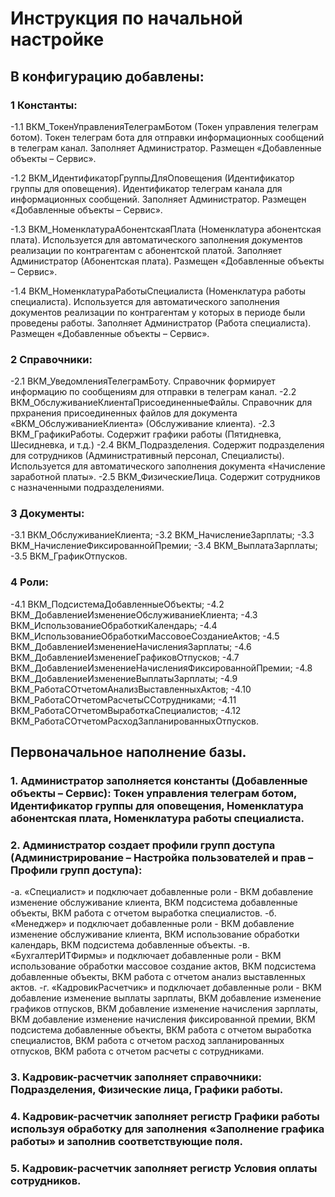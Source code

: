 # Инструкция по начальной настройке

## В конфигурацию добавлены:

### 1 Константы:
-1.1	ВКМ_ТокенУправленияТелеграмБотом (Токен управления телеграм ботом). Токен телеграм бота для отправки информационных сообщений в телеграм канал. Заполняет Администратор. Размещен «Добавленные объекты – Сервис». 

-1.2	ВКМ_ИдентификаторГруппыДляОповещения (Идентификатор группы для оповещения). Идентификатор телеграм канала для информационных сообщений. Заполняет Администратор. Размещен «Добавленные объекты – Сервис».

-1.3	ВКМ_НоменклатураАбонентскаяПлата (Номенклатура абонентская плата). Используется для автоматического заполнения документов реализации по контрагентам с абонентской платой. Заполняет Администратор (Абонентская плата). Размещен «Добавленные объекты – Сервис».

-1.4	ВКМ_НоменклатураРаботыСпециалиста (Номенклатура работы специалиста). Используется для автоматического заполнения документов реализации по контрагентам у которых в периоде были проведены работы. Заполняет Администратор (Работа специалиста). Размещен «Добавленные объекты – Сервис».

### 2	Справочники:
-2.1	ВКМ_УведомленияТелеграмБоту. Справочник формирует информацию по сообщениям для отправки в телеграм канал. 
-2.2	ВКМ_ОбслуживаниеКлиентаПрисоединенныеФайлы. Справочник для прхранения присоединенных файлов для документа «ВКМ_ОбслуживаниеКлиента» (Обслуживание клиента).
-2.3	ВКМ_ГрафикиРаботы. Содержит графики работы (Пятидневка, Шесидневка, и т.д.)
-2.4	ВКМ_Подразделения. Содержит подразделения для сотрудников (Административный персонал, Специалисты). Используется для автоматического заполнения документа «Начисление заработной платы».
-2.5	ВКМ_ФизическиеЛица. Содержит сотрудников с назначенными подразделениями.

### 3	Документы:
-3.1	ВКМ_ОбслуживаниеКлиента;
-3.2	ВКМ_НачислениеЗарплаты;
-3.3	ВКМ_НачислениеФиксированнойПремии;
-3.4	ВКМ_ВыплатаЗарплаты;
-3.5	ВКМ_ГрафикОтпусков.

### 4	Роли:
-4.1	ВКМ_ПодсистемаДобавленныеОбъекты;
-4.2	ВКМ_ДобавлениеИзменениеОбслуживаниеКлиента;
-4.3	ВКМ_ИспользованиеОбработкиКалендарь;
-4.4	ВКМ_ИспользованиеОбработкиМассовоеСозданиеАктов;
-4.5	ВКМ_ДобавлениеИзменениеНачисленияЗарплаты;
-4.6	ВКМ_ДобавлениеИзменениеГрафиковОтпусков;
-4.7	ВКМ_ДобавлениеИзменениеНачисленияФиксированнойПремии;
-4.8	ВКМ_ДобавлениеИзменениеВыплатыЗарплаты;
-4.9	ВКМ_РаботаСОтчетомАнализВыставленныхАктов;
-4.10	ВКМ_РаботаСОтчетомРасчетыССотрудниками;
-4.11	ВКМ_РаботаСОтчетомВыработкаСпециалистов;
-4.12	ВКМ_РаботаСОтчетомРасходЗапланированныхОтпусков.

## Первоначальное наполнение базы.

### 1.	Администратор заполняется константы (Добавленные объекты – Сервис): Токен управления телеграм ботом, Идентификатор группы для оповещения, Номенклатура абонентская плата, Номенклатура работы специалиста.
### 2.	Администратор создает профили групп доступа (Администрирование – Настройка пользователей и прав – Профили групп доступа):
-а. «Специалист» и подключает добавленные роли - ВКМ добавление изменение обслуживание клиента, ВКМ подсистема добавленные объекты, ВКМ работа с отчетом выработка специалистов.
-б. «Менеджер» и подключает добавленные роли - ВКМ добавление изменение обслуживание клиента, ВКМ использование обработки календарь, ВКМ подсистема добавленные объекты.
-в. «БухгалтерИТФирмы» и подключает добавленные роли - ВКМ использование обработки массовое создание актов, ВКМ подсистема добавленные объекты, ВКМ работа с отчетом анализ выставленных актов.
-г. «КадровикРасчетчик» и подключает добавленные роли - ВКМ добавление изменение выплаты зарплаты, ВКМ добавление изменение графиков отпусков, ВКМ добавление изменение начисления зарплаты, ВКМ добавление изменение начисления фиксированной премии, ВКМ подсистема добавленные объекты, ВКМ работа с отчетом выработка специалистов, ВКМ работа с отчетом расход запланированных отпусков, ВКМ работа с отчетом расчеты с сотрудниками.
### 3.	Кадровик-расчетчик заполняет справочники: Подразделения, Физические лица, Графики работы.
### 4.	Кадровик-расчетчик заполняет регистр Графики работы используя обработку для заполнения «Заполнение графика работы» и заполнив соответствующие поля.
### 5.	Кадровик-расчетчик заполняет регистр Условия оплаты сотрудников.
